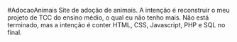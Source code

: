 #AdocaoAnimais
Site de adoção de animais. A intenção é reconstruir o meu projeto de TCC do ensino médio, o qual eu não tenho mais. Não está terminado, mas a intenção é conter HTML, CSS, Javascript, PHP e SQL no final.
